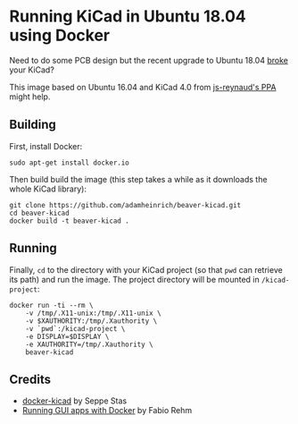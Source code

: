 # Running KiCad in Ubuntu 18.04 using Docker

Need to do some PCB design but the recent upgrade to Ubuntu 18.04 [broke][1]
your KiCad?

This image based on Ubuntu 16.04 and KiCad 4.0 from [js-reynaud's PPA][2]
might help.

## Building

First, install Docker:

	sudo apt-get install docker.io

Then build build the image (this step takes a while as it downloads the whole
KiCad library):

	git clone https://github.com/adamheinrich/beaver-kicad.git
	cd beaver-kicad
	docker build -t beaver-kicad .

## Running

Finally, `cd` to the directory with your KiCad project (so that `pwd` can
retrieve its path) and run the image. The project directory will be mounted in
`/kicad-project`:

	docker run -ti --rm \
		-v /tmp/.X11-unix:/tmp/.X11-unix \
		-v $XAUTHORITY:/tmp/.Xauthority \
		-v `pwd`:/kicad-project \
		-e DISPLAY=$DISPLAY \
		-e XAUTHORITY=/tmp/.Xauthority \
		beaver-kicad

## Credits

- [docker-kicad][3] by Seppe Stas
- [Running GUI apps with Docker][4] by Fabio Rehm

[1]: https://bugs.launchpad.net/ubuntu/+source/kicad/+bug/1767652
[2]: https://launchpad.net/~js-reynaud/+archive/ubuntu/kicad-4
[3]: https://github.com/productize/docker-kicad/
[4]: http://fabiorehm.com/blog/2014/09/11/running-gui-apps-with-docker/
